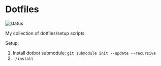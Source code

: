 # Dotfiles

![status](https://github.com/ezhang887/dotfiles/actions/workflows/test.yaml/badge.svg)

My collection of dotfiles/setup scripts.

Setup:
1. Install dotbot submodule: `git submodule init --update --recursive`
2. `./install`
